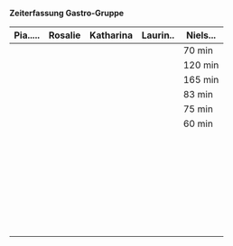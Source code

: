 **Zeiterfassung Gastro-Gruppe**

|Pia.....|Rosalie|Katharina|Laurin..|Niels...|
|--------|-------|---------|--------|--------|
|        |       |         |        |   70 min     |
|        |       |         |        |        120 min |
|        |       |         |        |      165 min  |
|        |       |         |        |      83 min  |
|        |       |         |        |      75 min  |
|        |       |         |        |        60 min |
|        |       |         |        |        |
|        |       |         |        |        |
|        |       |         |        |        |
|        |       |         |        |        |
|        |       |         |        |        |
|        |       |         |        |        |
|        |       |         |        |        |
|        |       |         |        |        |
|        |       |         |        |        |
|        |       |         |        |        |
|        |       |         |        |        |
|        |       |         |        |        |
|        |       |         |        |        |
|        |       |         |        |        |
|        |       |         |        |        |
|        |       |         |        |        |
|        |       |         |        |        |
|        |       |         |        |        |
|        |       |         |        |        |
|        |       |         |        |        |
|        |       |         |        |        |
|        |       |         |        |        |
|        |       |         |        |        |
|        |       |         |        |        |
|        |       |         |        |        |
|        |       |         |        |        |
|        |       |         |        |        |
|        |       |         |        |        |
|        |       |         |        |        |
|        |       |         |        |        |
|        |       |         |        |        |

